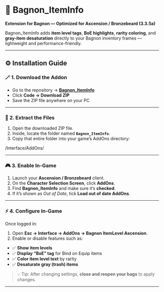 # 🧩 Bagnon_ItemInfo  
**Extension for Bagnon — Optimized for Ascension / Bronzebeard (3.3.5a)**  

Bagnon_ItemInfo adds **item level tags**, **BoE highlights**, **rarity coloring**, and **gray-item desaturation** directly to your Bagnon inventory frames — lightweight and performance-friendly.

---

## ⚙️ Installation Guide

### 🪄 1. Download the Addon
- Go to the repository → [**Bagnon_ItemInfo**](https://github.com/Lulumage/Bagnon_ItemInfo)  
- Click **Code → Download ZIP**  
- Save the ZIP file anywhere on your PC  

---

### 📂 2. Extract the Files
1. Open the downloaded ZIP file.  
2. Inside, locate the folder named **`Bagnon_ItemInfo`**.  
3. Copy that entire folder into your game’s AddOns directory:

<YourGameFolder>/Interface/AddOns/



---

### 🎮 3. Enable In-Game
1. Launch your **Ascension / Bronzebeard** client.  
2. On the **Character Selection Screen**, click **AddOns**.  
3. Find **Bagnon_ItemInfo** and make sure it’s **checked**.  
4. If it’s shown as *Out of Date*, tick **Load out of date AddOns**.

---

### ⚡ 4. Configure In-Game
Once logged in:  
1. Open **Esc → Interface → AddOns → Bagnon ItemLevel Ascension**.  
2. Enable or disable features such as:  
- ✅ **Show item levels**  
- ✅ **Display “BoE” tag** for Bind on Equip items  
- ✅ **Color item level text** by rarity  
- ✅ **Desaturate gray (trash) items**

> 💡 Tip: After changing settings, **close and reopen your bags** to apply changes.

---

